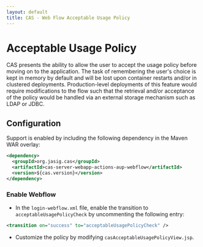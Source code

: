 ```yaml
---
layout: default
title: CAS - Web Flow Acceptable Usage Policy
---
```


# Acceptable Usage Policy

CAS presents the ability to allow the user to accept the usage policy before moving on to the application. The task of
remembering the user's choice is kept in memory by default and will be lost upon container restarts and/or in clustered
deployments. Production-level deployments of this feature would require modifications to the flow such that the retrieval
and/or acceptance of the policy would be handled via an external storage mechanism such as LDAP or JDBC.  

## Configuration

Support is enabled by including the following dependency in the Maven WAR overlay:

```xml
<dependency>
  <groupId>org.jasig.cas</groupId>
  <artifactId>cas-server-webapp-actions-aup-webflow</artifactId>
  <version>${cas.version}</version>
</dependency>
```

### Enable Webflow

- In the `login-webflow.xml` file, enable the transition to `acceptableUsagePolicyCheck`
by uncommenting the following entry:

```xml
<transition on="success" to="acceptableUsagePolicyCheck" />
```

- Customize the policy by modifying `casAcceptableUsagePolicyView.jsp`.
